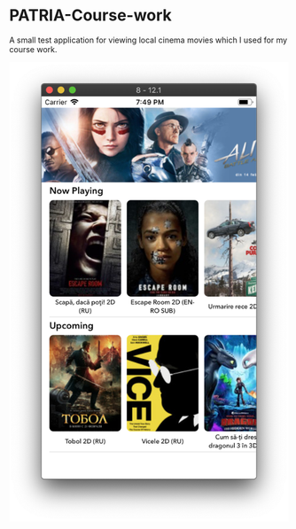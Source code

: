 # PATRIA-Course-work

A small test application for viewing local cinema movies which I used for my course work. 

![Screenshot](Screenshot.png)
